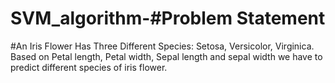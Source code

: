 # SVM_algorithm-#Problem Statement
#An Iris Flower Has Three Different Species: Setosa, Versicolor, Virginica. Based on Petal length, Petal width, Sepal length and sepal width we have to predict different species of iris flower.


